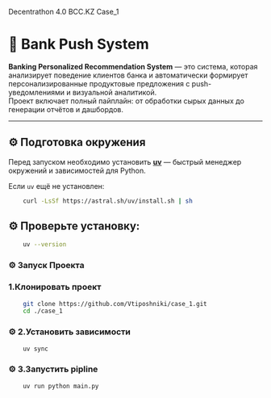  Decentrathon 4.0 BCC.KZ Case_1


# 🏦 Bank Push System

**Banking Personalized Recommendation System** — это система, которая анализирует поведение клиентов банка и автоматически формирует персонализированные продуктовые предложения с push-уведомлениями и визуальной аналитикой.  
Проект включает полный пайплайн: от обработки сырых данных до генерации отчётов и дашбордов.

---

## ⚙️ Подготовка окружения

Перед запуском необходимо установить [**uv**](https://docs.astral.sh/uv/) — быстрый менеджер окружений и зависимостей для Python.

Если `uv` ещё не установлен:

```bash
    curl -LsSf https://astral.sh/uv/install.sh | sh 
```

## ⚙️ Проверьте установку:
```bash
    uv --version
```

### ⚙️ Запуск Проекта 
### 1.Клонировать проект

```bash
    git clone https://github.com/Vtiposhniki/case_1.git
    cd ./case_1
```
### ⚙️ 2.Установить зависимости
```bash
    uv sync
```


### ⚙️ 3.Запустить pipline
```bash
    uv run python main.py
```
